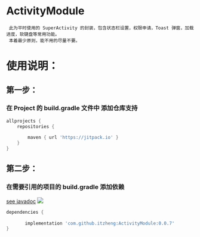 # ActivityModule
```
 此为平时使用的 SuperActivity 的封装，包含状态栏设置，权限申请，Toast 弹窗，加载进度，软键盘等常用功能。
 本着最少原则，能不用的尽量不要。
 ```
# 使用说明：
## 第一步：
### 在 Project 的 build.gradle 文件中 添加仓库支持
```groovy
allprojects {
    repositories {
        
        maven { url 'https://jitpack.io' }
    }
} 
```
## 第二步：
### 在需要引用的项目的 build.gradle 添加依赖
[see javadoc](https://javadoc.jitpack.io/com/github/itzheng/ActivityModule/latest/javadoc/index.html)
[![](https://jitpack.io/v/itzheng/ActivityModule.svg)](https://jitpack.io/#itzheng/ActivityModule)
```groovy
dependencies {
        
       implementation 'com.github.itzheng:ActivityModule:0.0.7'
}
```


